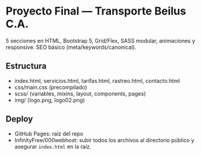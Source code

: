 # Proyecto Final — Transporte Beilus C.A.

5 secciones en HTML, Bootstrap 5, Grid/Flex, SASS modular, animaciones y responsive. SEO básico (meta/keywords/canonical).

## Estructura
- index.html, servicios.html, tarifas.html, rastreo.html, contacto.html
- css/main.css (precompilado)
- scss/ (variables, mixins, layout, components, pages)
- img/ (logo.png, logo02.png)

## Deploy
- GitHub Pages: raíz del repo
- InfinityFree/000webhost: subir todos los archivos al directorio público y asegurar `index.html` en la raíz.

